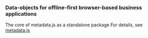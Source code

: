 ### Data-objects for offline-first browser-based business applications

The core of metadata.js as a standalone package
For details, see [metadata.js](https://github.com/oknosoft/metadata.js)
